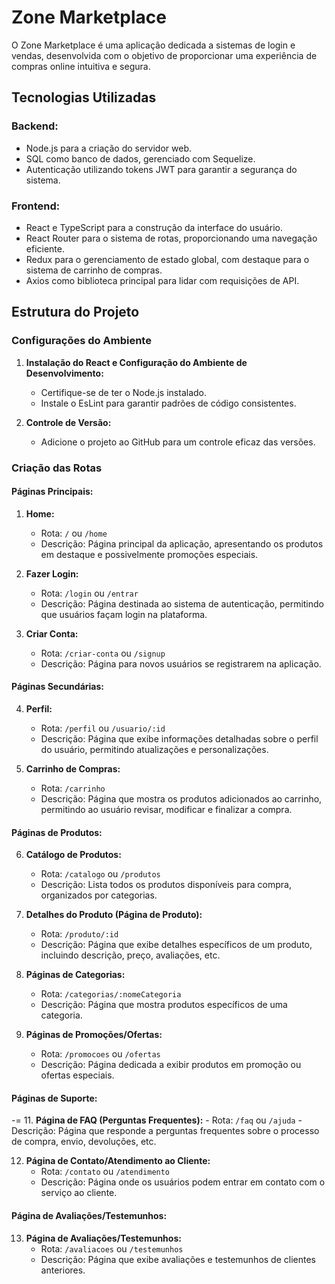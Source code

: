 # Zone Marketplace

O Zone Marketplace é uma aplicação dedicada a sistemas de login e vendas, desenvolvida com o objetivo de proporcionar uma experiência de compras online intuitiva e segura.

## Tecnologias Utilizadas

### Backend:
- Node.js para a criação do servidor web.
- SQL como banco de dados, gerenciado com Sequelize.
- Autenticação utilizando tokens JWT para garantir a segurança do sistema.

### Frontend:  
- React e TypeScript para a construção da interface do usuário.
- React Router para o sistema de rotas, proporcionando uma navegação eficiente.
- Redux para o gerenciamento de estado global, com destaque para o sistema de carrinho de compras.
- Axios como biblioteca principal para lidar com requisições de API.

## Estrutura do Projeto

### Configurações do Ambiente

1. **Instalação do React e Configuração do Ambiente de Desenvolvimento:**
   - Certifique-se de ter o Node.js instalado.
   - Instale o EsLint para garantir padrões de código consistentes.

2. **Controle de Versão:**
   - Adicione o projeto ao GitHub para um controle eficaz das versões.

### Criação das Rotas

#### Páginas Principais:

1. **Home:**
   - Rota: `/` ou `/home`
   - Descrição: Página principal da aplicação, apresentando os produtos em destaque e possivelmente promoções especiais.

2. **Fazer Login:**
   - Rota: `/login` ou `/entrar`
   - Descrição: Página destinada ao sistema de autenticação, permitindo que usuários façam login na plataforma.

3. **Criar Conta:**
   - Rota: `/criar-conta` ou `/signup`
   - Descrição: Página para novos usuários se registrarem na aplicação.

#### Páginas Secundárias:

4. **Perfil:**
   - Rota: `/perfil` ou `/usuario/:id`
   - Descrição: Página que exibe informações detalhadas sobre o perfil do usuário, permitindo atualizações e personalizações.

5. **Carrinho de Compras:**
   - Rota: `/carrinho`
   - Descrição: Página que mostra os produtos adicionados ao carrinho, permitindo ao usuário revisar, modificar e finalizar a compra.

#### Páginas de Produtos:

6. **Catálogo de Produtos:**
   - Rota: `/catalogo` ou `/produtos`
   - Descrição: Lista todos os produtos disponíveis para compra, organizados por categorias.

7. **Detalhes do Produto (Página de Produto):**
   - Rota: `/produto/:id`
   - Descrição: Página que exibe detalhes específicos de um produto, incluindo descrição, preço, avaliações, etc.

8. **Páginas de Categorias:**
   - Rota: `/categorias/:nomeCategoria`
   - Descrição: Página que mostra produtos específicos de uma categoria.

9. **Páginas de Promoções/Ofertas:**
   - Rota: `/promocoes` ou `/ofertas`
   - Descrição: Página dedicada a exibir produtos em promoção ou ofertas especiais.

#### Páginas de Suporte:

-=
11. **Página de FAQ (Perguntas Frequentes):**
    - Rota: `/faq` ou `/ajuda`
    - Descrição: Página que responde a perguntas frequentes sobre o processo de compra, envio, devoluções, etc.

12. **Página de Contato/Atendimento ao Cliente:**
    - Rota: `/contato` ou `/atendimento`
    - Descrição: Página onde os usuários podem entrar em contato com o serviço ao cliente.

#### Página de Avaliações/Testemunhos:

13. **Página de Avaliações/Testemunhos:**
    - Rota: `/avaliacoes` ou `/testemunhos`
    - Descrição: Página que exibe avaliações e testemunhos de clientes anteriores.
